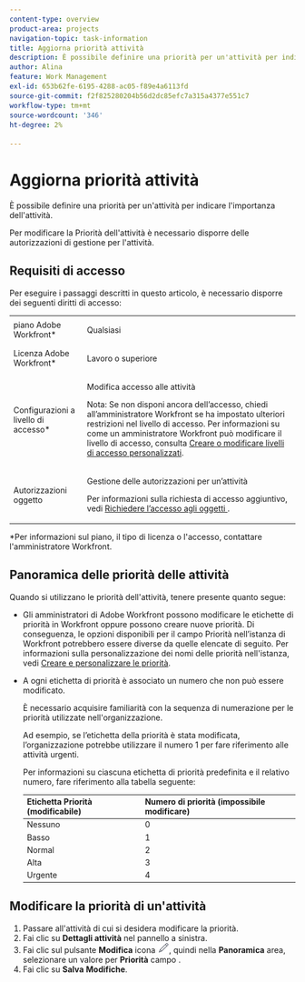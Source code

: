 ```yaml
---
content-type: overview
product-area: projects
navigation-topic: task-information
title: Aggiorna priorità attività
description: È possibile definire una priorità per un'attività per indicare l'importanza dell'attività.
author: Alina
feature: Work Management
exl-id: 653b62fe-6195-4288-ac05-f89e4a6113fd
source-git-commit: f2f825280204b56d2dc85efc7a315a4377e551c7
workflow-type: tm+mt
source-wordcount: '346'
ht-degree: 2%

---
```


# Aggiorna priorità attività

È possibile definire una priorità per un&#39;attività per indicare l&#39;importanza dell&#39;attività.

Per modificare la Priorità dell&#39;attività è necessario disporre delle autorizzazioni di gestione per l&#39;attività.

## Requisiti di accesso

Per eseguire i passaggi descritti in questo articolo, è necessario disporre dei seguenti diritti di accesso:

<table style="table-layout:auto"> 
 <col> 
 <col> 
 <tbody> 
  <tr> 
   <td role="rowheader">piano Adobe Workfront*</td> 
   <td> <p>Qualsiasi</p> </td> 
  </tr> 
  <tr> 
   <td role="rowheader">Licenza Adobe Workfront*</td> 
   <td> <p>Lavoro o superiore</p> </td> 
  </tr> 
  <tr> 
   <td role="rowheader">Configurazioni a livello di accesso*</td> 
   <td> <p>Modifica accesso alle attività</p> <p>Nota: Se non disponi ancora dell’accesso, chiedi all’amministratore Workfront se ha impostato ulteriori restrizioni nel livello di accesso. Per informazioni su come un amministratore Workfront può modificare il livello di accesso, consulta <a href="../../../administration-and-setup/add-users/configure-and-grant-access/create-modify-access-levels.md" class="MCXref xref">Creare o modificare livelli di accesso personalizzati</a>.</p> </td> 
  </tr> 
  <tr> 
   <td role="rowheader">Autorizzazioni oggetto</td> 
   <td> <p>Gestione delle autorizzazioni per un’attività</p> <p>Per informazioni sulla richiesta di accesso aggiuntivo, vedi <a href="../../../workfront-basics/grant-and-request-access-to-objects/request-access.md" class="MCXref xref">Richiedere l’accesso agli oggetti </a>.</p> </td> 
  </tr> 
 </tbody> 
</table>

&#42;Per informazioni sul piano, il tipo di licenza o l&#39;accesso, contattare l&#39;amministratore Workfront.

## Panoramica delle priorità delle attività

Quando si utilizzano le priorità dell&#39;attività, tenere presente quanto segue:

* Gli amministratori di Adobe Workfront possono modificare le etichette di priorità in Workfront oppure possono creare nuove priorità. Di conseguenza, le opzioni disponibili per il campo Priorità nell’istanza di Workfront potrebbero essere diverse da quelle elencate di seguito. Per informazioni sulla personalizzazione dei nomi delle priorità nell&#39;istanza, vedi [Creare e personalizzare le priorità](../../../administration-and-setup/customize-workfront/creating-custom-status-and-priority-labels/create-customize-priorities.md).
* A ogni etichetta di priorità è associato un numero che non può essere modificato.

   È necessario acquisire familiarità con la sequenza di numerazione per le priorità utilizzate nell&#39;organizzazione.

   Ad esempio, se l’etichetta della priorità è stata modificata, l’organizzazione potrebbe utilizzare il numero 1 per fare riferimento alle attività urgenti.

   Per informazioni su ciascuna etichetta di priorità predefinita e il relativo numero, fare riferimento alla tabella seguente:

   | **Etichetta Priorità (modificabile)** | **Numero di priorità (impossibile modificare)** |
   |---|---|
   | Nessuno | 0 |
   | Basso | 1 |
   | Normal | 2 |
   | Alta | 3 |
   | Urgente | 4 |



## Modificare la priorità di un&#39;attività

1. Passare all&#39;attività di cui si desidera modificare la priorità.
1. Fai clic su **Dettagli attività** nel pannello a sinistra.
1. Fai clic sul pulsante **Modifica** icona ![](assets/qs-edit-icon.png), quindi nella **Panoramica** area, selezionare un valore per **Priorità** campo .
1. Fai clic su **Salva** **Modifiche**.
